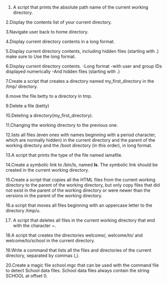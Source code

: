 1. A script that prints the absolute path name of the current working directory.

2.Display the contents list of your current directory.

3.Navigate user back to home directory.

4.Display current directory contents in a long format.

5.Display current directory contents, including hidden files (starting with .) make sure to Use the long format.

6.Display current directory contents.
-Long format
-with user and group IDs displayed numerically
-And hidden files (starting with .)

7.Create a script that creates a directory named my_first_directory in the /tmp/ directory.

8.move the file betty to a directory in tmp.

9.Delete a file (betty)

10.Deleting a directory(my_first_directory).

11.Changing the working directory to the previous one.

12.lists all files (even ones with names beginning with a period character, which are normally hidden) in the current directory and the parent of the working directory and the /boot directory (in this order), in long format.

13.A script that prints the type of the file named iamafile.

14.Create a symbolic link to /bin/ls, named __ls__. The symbolic link should be created in the current working directory.

15.Create a script that copies all the HTML files from the current working directory to the parent of the working directory, but only copy files that did not exist in the parent of the working directory or were newer than the versions in the parent of the working directory.

16.a script that moves all files beginning with an uppercase letter to the directory /tmp/u.

17. A script that deletes all files in the current working directory that end with the character ~.

18.A script that creates the directories welcome/, welcome/to/ and welcome/to/school in the current directory.

19.Write a command that lists all the files and directories of the current directory, separated by commas (,).

20.Create a magic file school.mgc that can be used with the command file to detect School data files. School data files always contain the string SCHOOL at offset 0.
